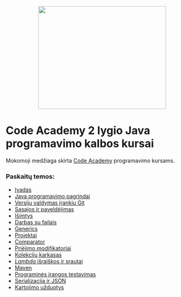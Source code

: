 <p align="center">
  <img width="334" height="269" src="./CALogo.png">
</p>

# Code Academy 2 lygio Java programavimo kalbos kursai
Mokomoji medžiaga skirta [Code Academy](https://www.codeacademy.lt/) programavimo kursams. 

### Paskaitų temos:
- [Įvadas](/introduction)
- [Java programavimo pagrindai](/java-basics)
- [Versijų valdymas įrankiu Git](/vsc-basics-with-git)
- [Sąsajos ir paveldėjimas](/inheritance)
- [Išimtys](/exceptions)
- [Darbas su failais](/files)
- [Generics](/generics)
- [Projektai](/projects)
- [Comparator](/comparator)
- [Priėjimo modifikatoriai](/access-modifiers)
- [Kolekcijų karkasas](/collections-framework)
- [*Lambda* išraiškos ir srautai](/streams-and-lambdas)
- [Maven](/maven)
- [Programinės įrangos testavimas](/unit-testing)
- [Serializacija ir JSON](/serialization-json)
- [Kartojimo užduotys](/more-exercises)

